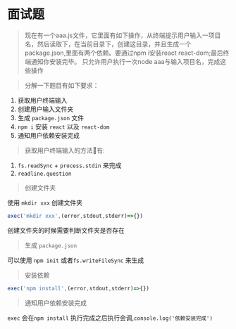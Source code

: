 # 面试题

> 现在有一个aaa.js文件，它里面有如下操作，从终端提示用户输入一项目名，然后读取下，在当前目录下，创建这目录，并且生成一个package.json,里面有两个依赖。要通过npm i安装react react-dom;最后终端通知你安装完毕。 只允许用户执行一次node aaa与输入项目名，完成这些操作



> 分解一下题目有如下要求：

1. 获取用户终端输入
2. 创建用户输入文件夹
3. 生成 `package.json` 文件
4. `npm i`  安装 `react` 以及 `react-dom`
5. 通知用户依赖安装完成

> 获取用户终端输入的方法有:

1. `fs.readSync` + `process.stdin`  来完成
2. `readline.question`

> 创建文件夹

使用 `mkdir xxx` 创建文件夹

```javascript
exec('mkdir xxx',(error,stdout,stderr)=>{})
```

创建文件夹的时候需要判断文件夹是否存在

> 生成 `package.json`

可以使用 `npm init` 或者`fs.writeFileSync` 来生成

> 安装依赖

```javascript
exec('npm install',(error,stdout,stderr)=>{})	
```

> 通知用户依赖安装完成

`exec` 会在`npm install` 执行完成之后执行会调,`console.log('依赖安装完成')`



